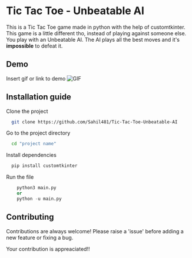 
# Tic Tac Toe - Unbeatable AI

This is a Tic Tac Toe game made in python with the help of customtkinter. This game is a little different tho, instead of playing against someone else. You play with an Unbeatable AI. The AI plays all the best moves and it's **impossible** to defeat it.




## Demo

Insert gif or link to demo
![GIF](https://github.com/Sahil481/Tic-Tac-Toe-Unbeatable-AI/assets/99671469/62ff5605-9890-485b-b1c4-fd55511ea157)

## Installation guide

Clone the project

```bash
  git clone https://github.com/Sahil481/Tic-Tac-Toe-Unbeatable-AI
```

Go to the project directory

```bash
  cd "project name"
```

Install dependencies

```python
  pip install customtkinter
```

Run the file

```python
    python3 main.py
    or
    python -u main.py 
```


## Contributing

Contributions are always welcome!
Please raise a 'issue' before adding a new feature or fixing a bug.

Your contribution is appreaciated!! 

